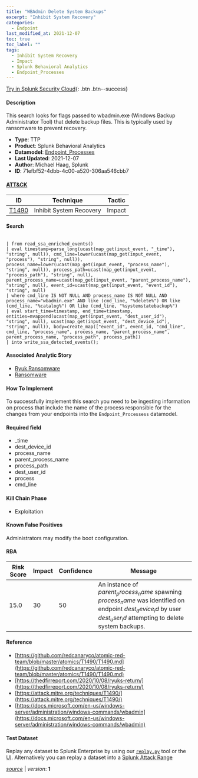```yaml
---
title: "WBAdmin Delete System Backups"
excerpt: "Inhibit System Recovery"
categories:
  - Endpoint
last_modified_at: 2021-12-07
toc: true
toc_label: ""
tags:
  - Inhibit System Recovery
  - Impact
  - Splunk Behavioral Analytics
  - Endpoint_Processes
---
```




[Try in Splunk Security Cloud](https://www.splunk.com/en_us/cyber-security.html){: .btn .btn--success}

#### Description

This search looks for flags passed to wbadmin.exe (Windows Backup Administrator Tool) that delete backup files. This is typically used by ransomware to prevent recovery.

- **Type**: TTP
- **Product**: Splunk Behavioral Analytics
- **Datamodel**: [Endpoint_Processes](https://docs.splunk.com/Documentation/CIM/latest/User/EndpointProcesses)
- **Last Updated**: 2021-12-07
- **Author**: Michael Haag, Splunk
- **ID**: 71efbf52-4dbb-4c00-a520-306aa546cbb7


#### [ATT&CK](https://attack.mitre.org/)

| ID          | Technique   | Tactic         |
| ----------- | ----------- |--------------- |
| [T1490](https://attack.mitre.org/techniques/T1490/) | Inhibit System Recovery | Impact |

#### Search

```

| from read_ssa_enriched_events() 
| eval timestamp=parse_long(ucast(map_get(input_event, "_time"), "string", null)), cmd_line=lower(ucast(map_get(input_event, "process"), "string", null)), process_name=lower(ucast(map_get(input_event, "process_name"), "string", null)), process_path=ucast(map_get(input_event, "process_path"), "string", null), parent_process_name=ucast(map_get(input_event, "parent_process_name"), "string", null), event_id=ucast(map_get(input_event, "event_id"), "string", null) 
| where cmd_line IS NOT NULL AND process_name IS NOT NULL AND process_name="wbadmin.exe" AND like (cmd_line, "%delete%") OR like (cmd_line, "%catalog%") OR like (cmd_line, "%systemstatebackup%") 
| eval start_time=timestamp, end_time=timestamp, entities=mvappend(ucast(map_get(input_event, "dest_user_id"), "string", null), ucast(map_get(input_event, "dest_device_id"), "string", null)), body=create_map(["event_id", event_id, "cmd_line", cmd_line, "process_name", process_name, "parent_process_name", parent_process_name, "process_path", process_path]) 
| into write_ssa_detected_events();
```

#### Associated Analytic Story
* [Ryuk Ransomware](/stories/ryuk_ransomware)
* [Ransomware](/stories/ransomware)


#### How To Implement
To successfully implement this search you need to be ingesting information on process that include the name of the process responsible for the changes from your endpoints into the `Endpoint_Processess` datamodel.

#### Required field
* _time
* dest_device_id
* process_name
* parent_process_name
* process_path
* dest_user_id
* process
* cmd_line


#### Kill Chain Phase
* Exploitation


#### Known False Positives
Administrators may modify the boot configuration.


#### RBA

| Risk Score  | Impact      | Confidence   | Message      |
| ----------- | ----------- |--------------|--------------|
| 15.0 | 30 | 50 | An instance of $parent_process_name$ spawning $process_name$ was identified on endpoint $dest_device_id$ by user $dest_user_id$ attempting to delete system backups. |




#### Reference

* [https://github.com/redcanaryco/atomic-red-team/blob/master/atomics/T1490/T1490.md](https://github.com/redcanaryco/atomic-red-team/blob/master/atomics/T1490/T1490.md)
* [https://thedfirreport.com/2020/10/08/ryuks-return/](https://thedfirreport.com/2020/10/08/ryuks-return/)
* [https://attack.mitre.org/techniques/T1490/](https://attack.mitre.org/techniques/T1490/)
* [https://docs.microsoft.com/en-us/windows-server/administration/windows-commands/wbadmin](https://docs.microsoft.com/en-us/windows-server/administration/windows-commands/wbadmin)



#### Test Dataset
Replay any dataset to Splunk Enterprise by using our [`replay.py`](https://github.com/splunk/attack_data#using-replaypy) tool or the [UI](https://github.com/splunk/attack_data#using-ui).
Alternatively you can replay a dataset into a [Splunk Attack Range](https://github.com/splunk/attack_range#replay-dumps-into-attack-range-splunk-server)




[*source*](https://github.com/splunk/security_content/tree/develop/detections/endpoint/wbadmin_delete_system_backups.yml) \| *version*: **1**